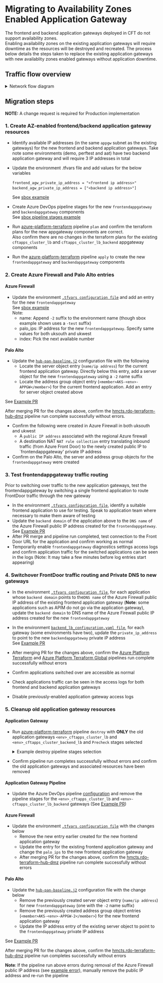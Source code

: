 # Migrating to Availability Zones Enabled Application Gateway  
The frontend and backend application gateways deployed in CFT do not support availability zones.  
Enabling availability zones on the existing application gateways will require downtime as the resources will be destroyed and recreated.  The process below details the steps taken to replace the existing application gateways with new availablity zones enabled gateways without application downtime.  

## Traffic flow overview  
  <details>
  <summary>Network flow diagram</summary>

![Validate Button](Images/app-gateway-migration.png)
  </details>

## Migration steps

**NOTE:** A change request is required for Production implementation

### 1. Create AZ-enabled frontend/backend application gateway resources

- Identify available IP addresses (in the same `appgw` subnet as the existing gateways) for the new frontend and backend application gateways. Take note some environments (demo, perftest and aat) have two backend application gateway and will require 3 IP addresses in total
- Update the environment <env>.tfvars file and add values for the below variables  
    
  `frontend_agw_private_ip_address = "<frontend ip address>"`  
  `backend_agw_private_ip_address = ["<backend ip address>"]`  
  
  See [sbox example](https://github.com/hmcts/azure-platform-terraform/blob/3088e61546dfc921b73540575ba67f40448fa9c1/environments/sbox/sbox.tfvars#L19)  


- Create Azure DevOps pipeline stages for the new `frontendappgateway` and `backendappgateway` components  
  See [sbox pipeline stages example](https://github.com/hmcts/azure-platform-terraform/blob/master/azure_pipeline.yaml#L47-L61)  
  
- Run [azure-platform-terraform](https://dev.azure.com/hmcts/CNP/_build?definitionId=235) pipeline `plan` and confirm the terraform plans for the new appgateway components are correct.  
  Also confirm there are no changes in the terraform plans for the existing `cftapps_cluster_lb` and `cftapps_cluster_lb_backend` appgateway components
- Run the [azure-platform-terraform](https://dev.azure.com/hmcts/CNP/_build?definitionId=235) pipeline `apply` to create the new `frontendappgateway` and `backendappgateway` components 

### 2. Create Azure Firewall and Palo Alto entries

#### Azure Firewall  
- Update the environment [`.tfvars configuration file`](https://github.com/hmcts/rdo-terraform-hub-dmz/tree/1b47237e07a759fb05c74adf749e4749d8f88b8c/env_tfvars) and add an entry for the new `frontendappgateway`  
  See [sbox example](https://github.com/hmcts/rdo-terraform-hub-dmz/blob/1b47237e07a759fb05c74adf749e4749d8f88b8c/env_tfvars/hub-sbox-int.tfvars#L59-L66)  
  Note:   
  - name: Append `-2` suffix to the environment name (though sbox example shown uses a `-test` suffix)  
  - palo_ips: IP address for the new `frontendappgateway`. Specify same values for both uksouth and ukwest
  - index: Pick the next available number
  
#### Palo Alto
- Update the [`hub-pan-baseline.j2`](https://github.com/hmcts/rdo-terraform-hub-dmz/blob/master/modules/palo-alto/ansible/templates/hub-pan-baseline.j2) configuration file with the following
  - Locate the server object entry (`name/ip address`) for the current frontend application gateway. Directly below this entry, add a server object for the new `frontendappgateway` using a `-2` name suffix   
  - Locate the address group object entry (`<member>AKS-<env>-APPGW</member>`) for the current frontend application. Add an entry for server object created above 

See [Example PR](https://github.com/hmcts/rdo-terraform-hub-dmz/pull/549)

After merging PR for the changes above, confirm the [hmcts.rdo-terraform-hub-dmz](https://dev.azure.com/hmcts/PlatformOperations/_build?definitionId=226) pipeline run complete successfully without errors.
- Confirm the following were created in Azure Firewall in both uksouth and ukwest
  - A `public IP address` associated with the regional Azure firewall
  - A destination NAT `NAT rule collection` entry translating inbound traffic (from Azure Front Door) to the newly created public IP to `frontendappgateway' private IP address
- Confirm on the Palo Alto, the server and address group objects for the `frontendappgateway` were created


### 3. Test frontendappgateway traffic routing 
Prior to switching over traffic to the new application gateways, test the frontendappgateway by switching a single frontend application to route FrontDoor traffic through the new gateway

- In the environment [`.tfvars configuration file`](https://github.com/hmcts/rdo-terraform-hub-dmz/tree/1b47237e07a759fb05c74adf749e4749d8f88b8c/env_tfvars), identify a suitable frontend application to use for testing. Speak to application team where necessary to make them aware of testing
- Update the `backend domain` of the application above to the `DNS name` of the Azure Firewall public IP address created for the `frontendappgateway`.  
  See [Example PR](https://github.com/hmcts/azure-platform-terraform/pull/1042)
- After PR merge and pipeline run completed, test connection to the Front Door URL for the application and confirm working as normal
- Temporarily enable `frontendappgateway` diagnostics settings access logs and confirm application traffic for the switched applications can be seen in the logs  (Note: It may take a few minutes before log entries start appearing)

### 4. Switchover FrontDoor traffic routing and Private DNS to new gateways
- In the environment [`.tfvars configuration file`](https://github.com/hmcts/azure-platform-terraform/blob/master/environments/), for each application whose `backend domain` points to the`DNS name` of the Azure Firewall public IP address of the existing frontend application gateway (**Note**: some applications such as APIM do not go via the application gateway), update the `backend domain` to DNS name of the Azure Firewall public IP address created for the new `frontendappgateway`    
- In the environment [`backend_lb_configuration.yaml file`](https://github.com/hmcts/azure-platform-terraform/tree/master/environments), for each gateway (some environments have two), update the `private_ip_address` to point to the new `backendappgateway` private iP address  
  See [Example PR](https://github.com/hmcts/azure-platform-terraform/pull/1049)    
  
- After merging PR for the changes above, confirm the [Azure Platform Terraform](https://dev.azure.com/hmcts/CNP/_build?definitionId=235) and [Azure Platform Terraform Global](https://dev.azure.com/hmcts/CNP/_build?definitionId=428) pipelines run complete successfully without errors  
- Confirm applications switched over are accessible as normal  
- Check applications traffic can be seen in the access logs for both frontend and backend application gateways  
- Disable previously-enabled application gateway access logs 
  
### 5. Cleanup old application gateway resources  

#### Application Gateway
- Run [azure-platform-terraform](https://dev.azure.com/hmcts/CNP/_build?definitionId=235) pipeline `destroy` with **ONLY** the old application gateways `<env>_cftapps_cluster_lb` and `<env>_cftapps_cluster_backend_lb` and `Precheck` stages selected  
  <details>
  <summary>Example destroy pipeline stages selection</summary>

  ![Validate Button](Images/old_gateways_destroy.png)
  </details>

- Confirm pipeline run completes successfully without errors and confirm the old application gateways and associated resources have been removed  

#### Application Gateway Pipeline 
- Update the Azure DevOps pipeline [configuration](https://github.com/hmcts/azure-platform-terraform/blob/master/azure_pipeline.yaml) and remove the pipeline stages for the `<env>_cftapps_cluster_lb` and `<env>-cftapps_cluster_lb_backend` gateways  (See [Example PR](https://github.com/hmcts/azure-platform-terraform/pull/1050/files#diff-ac7c0ec21b006c4edccc0f5da7fd89bc8bd73dc77ee8c6ec6b117bb39747416cL47-L62))

#### Azure Firewall
- Update the environment [`.tfvars configuration file`](https://github.com/hmcts/rdo-terraform-hub-dmz/tree/1b47237e07a759fb05c74adf749e4749d8f88b8c/env_tfvars) with the changes below  
  - Remove the new entry earlier created for the new frontend application gateway
  - Update the entry for the existing frontend application gateway and change the `palo_ips` to the new frontend application gateway
  - After merging PR for the changes above, confirm the [hmcts.rdo-terraform-hub-dmz](https://dev.azure.com/hmcts/PlatformOperations/_build?definitionId=226) pipeline run complete successfully without errors  

#### Palo Alto
- Update the [`hub-pan-baseline.j2`](https://github.com/hmcts/rdo-terraform-hub-dmz/blob/master/modules/palo-alto/ansible/templates/hub-pan-baseline.j2) configuration file with the change below  
  - Remove the previously created server object entry (`name/ip address`) for new `frontendappgateway` (one with the `-2` name suffix)
  - Remove the previously created address group object entries (`<member>AKS-<env>-APPGW-2</member>`) for the new frontend application gateway   
  - Update the IP address entry of the existing server object to point to the `frontendappgateway` private IP address  
    
See [Example PR](https://github.com/hmcts/rdo-terraform-hub-dmz/pull/553)

After merging PR for the changes above, confirm the [hmcts.rdo-terraform-hub-dmz](https://dev.azure.com/hmcts/PlatformOperations/_build?definitionId=226) pipeline run completes successfully without errors  

**Note**: If the pipeline run above errors during removal of the Azure Firewall public IP address (see [example error](https://dev.azure.com/hmcts/PlatformOperations/_build/results?buildId=216441&view=logs&j=f2f45dd6-3c86-5d47-e566-a018bc1bfd27&t=c825a317-ded8-5e7b-e541-2086ac118932&s=846d4319-49ec-5071-69a8-bd43ffa774f6)), manually remove the public IP address and re-run the pipeline